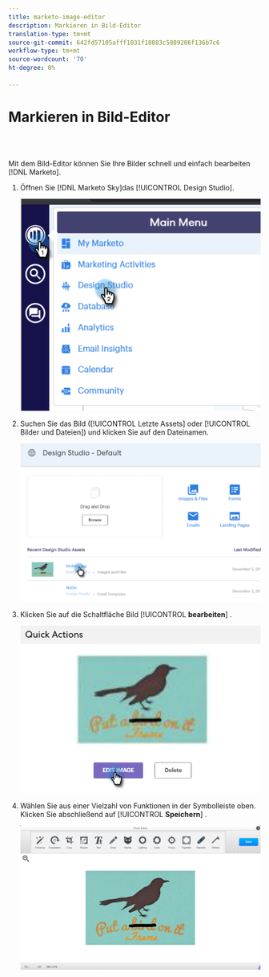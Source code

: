 ```yaml
---
title: marketo-image-editor
description: Markieren in Bild-Editor
translation-type: tm+mt
source-git-commit: 642fd57105afff1031f18883c5809206f136b7c6
workflow-type: tm+mt
source-wordcount: '70'
ht-degree: 0%

---
```



# Markieren in Bild-Editor

<br> 

Mit dem Bild-Editor können Sie Ihre Bilder schnell und einfach bearbeiten [!DNL Marketo].

1. Öffnen Sie [!DNL Marketo Sky]das [!UICONTROL Design Studio].

   ![Bild eins](/help/sky/assets/design-studio/marketo-image-editor/marketo-image-editor-1.png)

1. Suchen Sie das Bild ([!UICONTROL Letzte Assets] oder [!UICONTROL Bilder und Dateien]) und klicken Sie auf den Dateinamen.

   ![Bild zwei](/help/sky/assets/design-studio/marketo-image-editor/marketo-image-editor-2.png)

1. Klicken Sie auf die Schaltfläche Bild [!UICONTROL **bearbeiten**] .

   ![Bild drei](/help/sky/assets/design-studio/marketo-image-editor/marketo-image-editor-3.png)

1. Wählen Sie aus einer Vielzahl von Funktionen in der Symbolleiste oben. Klicken Sie abschließend auf [!UICONTROL **Speichern**] .

   ![Bild vier](/help/sky/assets/design-studio/marketo-image-editor/marketo-image-editor-4.png)